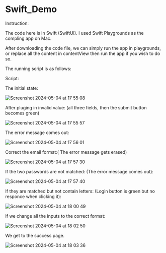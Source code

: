 # Swift_Demo

Instruction:

The code here is in Swift (SwiftUI). I used Swift Playgrounds as the compling app on Mac. 

After downloading the code file, we can simply run the app in playgrounds, or replace all the content in contentView then run the app if you wish to do so.

The running script is as follows:


Script:

The initial state:

![Screenshot 2024-05-04 at 17 55 08](https://github.com/NicoleYin152/Swift_Demo/assets/74140045/1b563ab5-ccd3-4983-b8b2-443fcbda8b29)

After pluging in invalid value: (all three fields, then the submit button becomes green)

![Screenshot 2024-05-04 at 17 55 57](https://github.com/NicoleYin152/Swift_Demo/assets/74140045/c23209c1-56b1-4625-a742-952a1e6edaf1)

The error message comes out:

![Screenshot 2024-05-04 at 17 56 01](https://github.com/NicoleYin152/Swift_Demo/assets/74140045/7b47ef84-b07d-4d94-8d1a-b7e369073f31)

Correct the email format:( The error message gets erased)

![Screenshot 2024-05-04 at 17 57 30](https://github.com/NicoleYin152/Swift_Demo/assets/74140045/ed76e36d-035c-467e-9de6-5e5bb4274370)

If the two passwords are not matched: (The error message comes out):

![Screenshot 2024-05-04 at 17 57 40](https://github.com/NicoleYin152/Swift_Demo/assets/74140045/059f12b6-ce77-4698-ad78-9f3bf4102ebc)

If they are matched but not contain letters: (Login button is green but no responce when clicking it):

![Screenshot 2024-05-04 at 18 00 49](https://github.com/NicoleYin152/Swift_Demo/assets/74140045/86a06ee8-3347-4b3a-8e76-08cc13febabb)

If we change all the inputs to the correct format:

![Screenshot 2024-05-04 at 18 02 50](https://github.com/NicoleYin152/Swift_Demo/assets/74140045/660f7abb-3b0f-42f8-bdf8-c1c5d84ba350)

We get to the success page.

![Screenshot 2024-05-04 at 18 03 36](https://github.com/NicoleYin152/Swift_Demo/assets/74140045/cc830bfe-58f9-4516-b013-b3a6f6f6578e)




